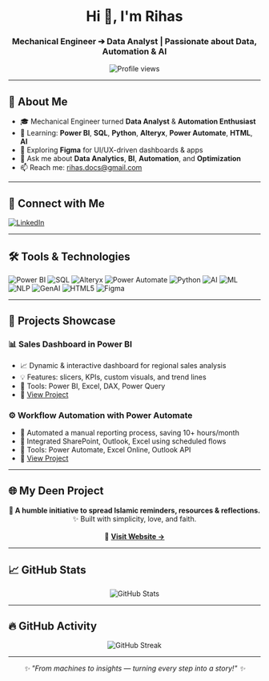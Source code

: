 <h1 align="center">Hi 👋, I'm Rihas</h1>
<h3 align="center">Mechanical Engineer ➔ Data Analyst | Passionate about Data, Automation & AI</h3>

<p align="center">
  <img src="https://komarev.com/ghpvc/?username=rihaas" alt="Profile views" />
</p>

---

## 🌟 About Me

- 🎓 Mechanical Engineer turned **Data Analyst** & **Automation Enthusiast**
- 🚀 Learning: **Power BI**, **SQL**, **Python**, **Alteryx**, **Power Automate**, **HTML**, **AI**
- 🎨 Exploring **Figma** for UI/UX-driven dashboards & apps
- 💬 Ask me about **Data Analytics**, **BI**, **Automation**, and **Optimization**
- 📫 Reach me: [rihas.docs@gmail.com](mailto:rihas.docs@gmail.com)

---

## 🤝 Connect with Me

<p align="left">
  <a href="https://www.linkedin.com/in/rihasahmd/" target="_blank">
    <img src="https://img.shields.io/badge/LinkedIn-0A66C2?style=for-the-badge&logo=linkedin&logoColor=white" alt="LinkedIn" />
  </a>
</p>

---

## 🛠️ Tools & Technologies

<p align="left">
  <img src="https://img.shields.io/badge/Power%20BI-F2C811?style=for-the-badge&logo=powerbi&logoColor=black" alt="Power BI" />
  <img src="https://img.shields.io/badge/SQL-4479A1?style=for-the-badge&logo=Microsoft%20SQL%20Server&logoColor=white" alt="SQL" />
  <img src="https://img.shields.io/badge/Alteryx-003B71?style=for-the-badge&logo=alteryx&logoColor=white" alt="Alteryx" />
  <img src="https://img.shields.io/badge/Power%20Automate-0066FF?style=for-the-badge&logo=Microsoft%20Power%20Automate&logoColor=white" alt="Power Automate" />
  <img src="https://img.shields.io/badge/Python-3776AB?style=for-the-badge&logo=python&logoColor=white" alt="Python" />
  <img src="https://img.shields.io/badge/Artificial%20Intelligence-00BFFF?style=for-the-badge&logo=openai&logoColor=white" alt="AI" />
  <img src="https://img.shields.io/badge/Machine%20Learning-FF6F00?style=for-the-badge&logo=tensorflow&logoColor=white" alt="ML" />
  <img src="https://img.shields.io/badge/NLP-7F00FF?style=for-the-badge&logo=huggingface&logoColor=white" alt="NLP" />
  <img src="https://img.shields.io/badge/Generative%20AI-008080?style=for-the-badge&logo=tensorflow&logoColor=white" alt="GenAI" />
  <img src="https://img.shields.io/badge/HTML5-E34F26?style=for-the-badge&logo=html5&logoColor=white" alt="HTML5" />
  <img src="https://img.shields.io/badge/Figma-F24E1E?style=for-the-badge&logo=figma&logoColor=white" alt="Figma" />
</p>

---

## 📌 Projects Showcase

### 📊 Sales Dashboard in Power BI
- 📈 Dynamic & interactive dashboard for regional sales analysis  
- 💡 Features: slicers, KPIs, custom visuals, and trend lines  
- 🧰 Tools: Power BI, Excel, DAX, Power Query  
- 🔗 [View Project](https://github.com/rihaas/PowerBI_Sales_Dashboard)

### ⚙️ Workflow Automation with Power Automate
- 🔁 Automated a manual reporting process, saving 10+ hours/month  
- 🔌 Integrated SharePoint, Outlook, Excel using scheduled flows  
- 🧰 Tools: Power Automate, Excel Online, Outlook API  
- 🔗 [View Project](https://github.com/rihaas/PowerAutomate_Reporting_Automation)

---

## 🌐 My Deen Project

<p align="center">
  <strong>🕌 A humble initiative to spread Islamic reminders, resources & reflections.</strong><br/>
  ✨ Built with simplicity, love, and faith.<br/><br/>
  🔗 <a href="https://rihaas.github.io/mydeen/" target="_blank"><strong>Visit Website →</strong></a>
</p>

---

## 📈 GitHub Stats

<p align="center">
  <img src="https://github-readme-stats.vercel.app/api?username=rihaas&show_icons=true&theme=tokyonight" alt="GitHub Stats" />
</p>

---

## 🔥 GitHub Activity

<p align="center">
  <img src="https://github-readme-streak-stats.herokuapp.com/?user=rihaas&theme=tokyonight" alt="GitHub Streak" />
</p>

---

<p align="center">
  <em>✨ "From machines to insights — turning every step into a story!" ✨</em>
</p>
